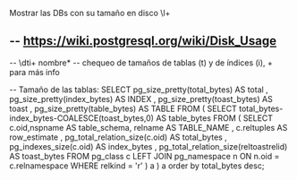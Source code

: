 Mostrar las DBs con su tamaño en disco
\l+

## -- <https://wiki.postgresql.org/wiki/Disk_Usage>

-- \dti+ nombre\*
-- chequeo de tamaños de tablas (t) y de índices (i), + para más info

-- Tamaño de las tablas:
SELECT pg_size_pretty(total_bytes) AS total
, pg_size_pretty(index_bytes) AS INDEX
, pg_size_pretty(toast_bytes) AS toast
, pg_size_pretty(table_bytes) AS TABLE
FROM (
SELECT total_bytes-index_bytes-COALESCE(toast_bytes,0) AS table_bytes FROM (
SELECT c.oid,nspname AS table_schema, relname AS TABLE_NAME
, c.reltuples AS row_estimate
, pg_total_relation_size(c.oid) AS total_bytes
, pg_indexes_size(c.oid) AS index_bytes
, pg_total_relation_size(reltoastrelid) AS toast_bytes
FROM pg_class c
LEFT JOIN pg_namespace n ON n.oid = c.relnamespace
WHERE relkind = 'r'
) a
) a order by total_bytes desc;
